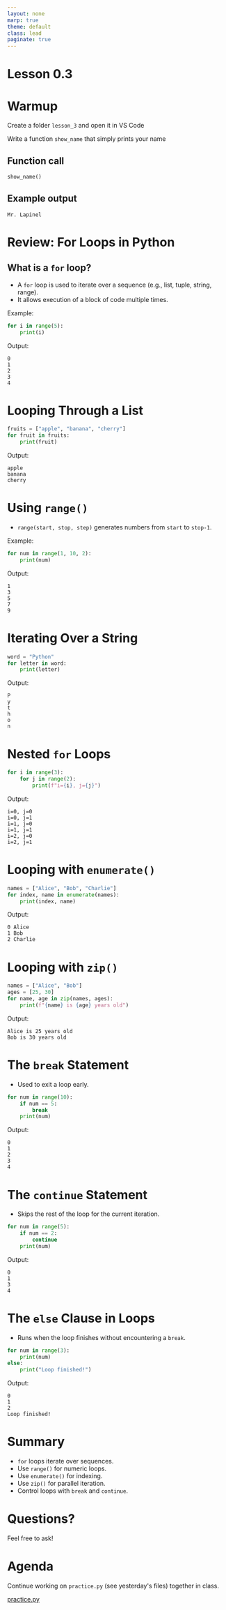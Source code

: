 ```yaml
---
layout: none
marp: true
theme: default
class: lead
paginate: true
---
```


<!-- headingDivider: 1 -->
<!-- backgroundColor: black -->
<!-- class: invert -->

# Lesson 0.3

# Warmup

Create a folder `lesson_3` and open it in VS Code

Write a function `show_name` that simply prints your name

## **Function call**
```python
show_name()
```

## **Example output**
```text
Mr. Lapinel
```

# Review: For Loops in Python

## What is a `for` loop?
- A `for` loop is used to iterate over a sequence (e.g., list, tuple, string, range).
- It allows execution of a block of code multiple times.

Example:
```python
for i in range(5):
    print(i)
```
Output:
```text
0
1
2
3
4
```
# Looping Through a List
```python
fruits = ["apple", "banana", "cherry"]
for fruit in fruits:
    print(fruit)
```
Output:
```text
apple
banana
cherry
```

# Using `range()`
- `range(start, stop, step)` generates numbers from `start` to `stop-1`.

Example:
```python
for num in range(1, 10, 2):
    print(num)
```
Output:
```text
1
3
5
7
9
```
# Iterating Over a String
```python
word = "Python"
for letter in word:
    print(letter)
```
Output:
```text
P
y
t
h
o
n
```

# Nested `for` Loops
```python
for i in range(3):
    for j in range(2):
        print(f"i={i}, j={j}")
```
Output:
```text
i=0, j=0
i=0, j=1
i=1, j=0
i=1, j=1
i=2, j=0
i=2, j=1
```

# Looping with `enumerate()`
```python
names = ["Alice", "Bob", "Charlie"]
for index, name in enumerate(names):
    print(index, name)
```
Output:
```text
0 Alice
1 Bob
2 Charlie
```
# Looping with `zip()`
```python
names = ["Alice", "Bob"]
ages = [25, 30]
for name, age in zip(names, ages):
    print(f"{name} is {age} years old")
```
Output:
```text
Alice is 25 years old
Bob is 30 years old
```

# The `break` Statement
- Used to exit a loop early.
```python
for num in range(10):
    if num == 5:
        break
    print(num)
```
Output:
```text
0
1
2
3
4
```
# The `continue` Statement
- Skips the rest of the loop for the current iteration.
```python
for num in range(5):
    if num == 2:
        continue
    print(num)
```
Output:
```text
0
1
3
4
```
# The `else` Clause in Loops
- Runs when the loop finishes without encountering a `break`.
```python
for num in range(3):
    print(num)
else:
    print("Loop finished!")
```
Output:
```text
0
1
2
Loop finished!
```
# Summary
- `for` loops iterate over sequences.
- Use `range()` for numeric loops.
- Use `enumerate()` for indexing.
- Use `zip()` for parallel iteration.
- Control loops with `break` and `continue`.

# Questions?
Feel free to ask!

# Agenda

Continue working on `practice.py` (see yesterday's files) together in class.

[practice.py](../357/files/practice.py)
